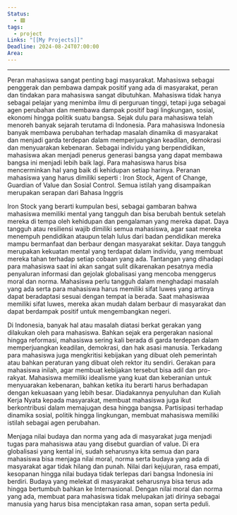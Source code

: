 ```yaml
---
Status:
  - 🟩
tags:
  - project
Links: "[[My Projects]]"
Deadline: 2024-08-24T07:00:00
Area:
---
```

---
Peran mahasiswa sangat penting bagi masyarakat. Mahasiswa sebagai penggerak dan pembawa dampak positif yang ada di masyarakat, peran dan tindakan para mahasiswa sangat dibutuhkan. Mahasiswa tidak hanya sebagai pelajar yang menimba ilmu di perguruan tinggi, tetapi juga sebagai agen perubahan dan membawa dampak positif bagi lingkungan, sosial, ekonomi hingga politik suatu bangsa. Sejak dulu para mahasiswa telah menoreh banyak sejarah terutama di Indonesia. Para mahasiswa Indonesia banyak membawa perubahan terhadap masalah dinamika di masyarakat dan menjadi garda terdepan dalam memperjuangkan keadilan, demokrasi dan menyuarakan kebenaran. Sebagai individu yang berpendidikan, mahasiswa akan menjadi penerus generasi bangsa yang dapat membawa bangsa ini menjadi lebih baik lagi. Para mahasiswa harus bisa mencerminkan hal yang baik di kehidupan setiap harinya. Peranan mahasiswa yang harus dimiliki seperti : Iron Stock, Agent of Change, Guardian of Value dan Sosial Control. Semua istilah yang disampaikan merupakan serapan dari Bahasa Inggris

Iron Stock yang berarti kumpulan besi, sebagai gambaran bahwa mahasiswa memiliki mental yang tangguh dan bisa berubah bentuk setelah mereka di tempa oleh kehidupan dan pengalaman yang mereka dapat. Daya tangguh atau resiliensi wajib dimiliki semua mahasiswa, agar saat mereka menempuh pendidikan ataupun telah lulus dari badan pendidikan mereka mampu bermanfaat dan berbaur dengan masyarakat sekitar. Daya tangguh merupakan kekuatan mental yang terdapat dalam individu, yang membuat mereka tahan terhadap setiap cobaan yang ada. Tantangan yang dihadapi para mahasiswa saat ini akan sangat sulit dikarenakan pesatnya media penyaluran informasi dan gejolak globalisasi yang mencoba menggerus moral dan norma. Mahasiswa perlu tangguh dalam menghadapi masalah yang ada serta para mahasiswa harus memiliki sifat luwes yang artinya dapat beradaptasi sesuai dengan tempat ia berada. Saat mahasiswaa memiliki sifat luwes, mereka akan mudah dalam berbaur di masyarakat dan dapat berdampak positif untuk mengembangkan negeri.

Di Indonesia, banyak hal atau masalah diatasi berkat gerakan yang dilakukan oleh para mahasiswa. Bahkan sejak era pergerakan nasional hingga reformasi, mahasiswa sering kali berada di garda terdepan dalam memperjuangkan keadilan, demokrasi, dan hak asasi manusia. Terkadang para mahasiswa juga mengkritisi kebijakan yang dibuat oleh pemerintah atau bahkan peraturan yang dibuat oleh rektor itu sendiri. Gerakan para mahasiswa inilah, agar membuat kebijakan tersebut bisa adil dan pro-rakyat. Mahasiswa memiliki idealisme yang kuat dan keberanian untuk menyuarakan kebenaran, bahkan ketika itu berarti harus berhadapan dengan kekuasaan yang lebih besar. Diadakannya penyuluhan dan Kuliah Kerja Nyata kepada masyarakat, membuat mahasiswa juga ikut berkontribusi dalam memajugan desa hingga bangsa. Partisipasi terhadap dinamika sosial, politik hingga lingkungan, membuat mahasiswa memiliki istilah sebagai agen perubahan.

Menjaga nilai budaya dan norma yang ada di masyarakat juga menjadi tugas para mahasiswa atau yang disebut guardian of value. Di era globalisasi yang kental ini, sudah seharusnya kita semua dan para mahasiswa bisa menjaga nilai moral, norma serta budaya yang ada di masyarakat agar tidak hilang dan punah. Nilai dari kejujuran, rasa empati, kesopanan hingga nilai budaya tidak terlepas dari bangsa Indonesia ini berdiri. Budaya yang melekat di masyarakat seharusnya bisa terus ada hingga bertumbuh bahkan ke Internasional. Dengan nilai moral dan norma yang ada, membuat para mahasiswa tidak melupakan jati dirinya sebagai manusia yang harus bisa menciptakan rasa aman, sopan serta peduli.